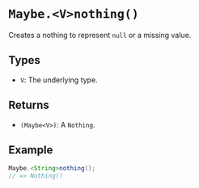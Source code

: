 # `Maybe.<V>nothing()`

Creates a nothing to represent `null` or a missing value.

## Types

* `V`: The underlying type.

## Returns

* `(Maybe<V>)`: A `Nothing`.

## Example

```java
Maybe.<String>nothing();
// => Nothing()
```
